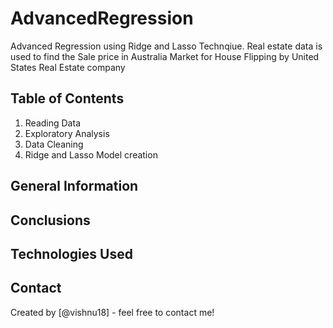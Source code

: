 # AdvancedRegression
Advanced Regression using Ridge and Lasso Technqiue. Real estate data is used to find the Sale price in Australia Market for House Flipping by United States Real Estate company

## Table of Contents
1. Reading Data
2. Exploratory Analysis
3. Data Cleaning
4. Ridge and Lasso Model creation

## General Information

## Conclusions

## Technologies Used
## Contact
Created by [@vishnu18] - feel free to contact me!
